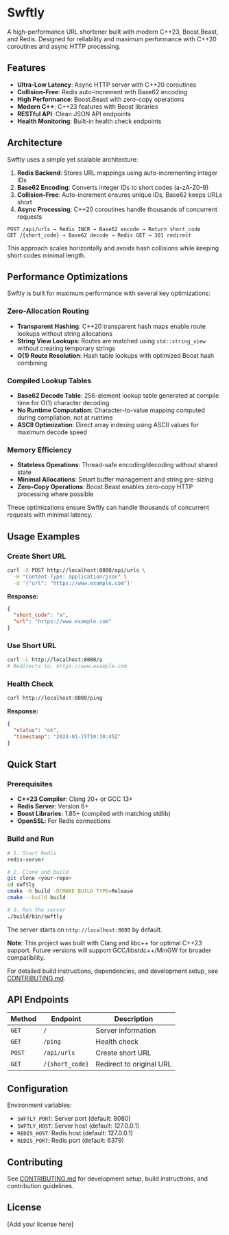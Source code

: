 # Swftly

A high-performance URL shortener built with modern C++23, Boost.Beast, and Redis. Designed for reliability and maximum performance with C++20 coroutines and async HTTP processing.

## Features

- **Ultra-Low Latency**: Async HTTP server with C++20 coroutines
- **Collision-Free**: Redis auto-increment with Base62 encoding  
- **High Performance**: Boost.Beast with zero-copy operations
- **Modern C++**: C++23 features with Boost libraries
- **RESTful API**: Clean JSON API endpoints
- **Health Monitoring**: Built-in health check endpoints

## Architecture

Swftly uses a simple yet scalable architecture:

1. **Redis Backend**: Stores URL mappings using auto-incrementing integer IDs
2. **Base62 Encoding**: Converts integer IDs to short codes (a-zA-Z0-9)
3. **Collision-Free**: Auto-increment ensures unique IDs, Base62 keeps URLs short
4. **Async Processing**: C++20 coroutines handle thousands of concurrent requests

```
POST /api/urls → Redis INCR → Base62 encode → Return short_code
GET /{short_code} → Base62 decode → Redis GET → 301 redirect
```

This approach scales horizontally and avoids hash collisions while keeping short codes minimal length.

## Performance Optimizations

Swftly is built for maximum performance with several key optimizations:

### Zero-Allocation Routing
- **Transparent Hashing**: C++20 transparent hash maps enable route lookups without string allocations
- **String View Lookups**: Routes are matched using `std::string_view` without creating temporary strings
- **O(1) Route Resolution**: Hash table lookups with optimized Boost hash combining

### Compiled Lookup Tables
- **Base62 Decode Table**: 256-element lookup table generated at compile time for O(1) character decoding
- **No Runtime Computation**: Character-to-value mapping computed during compilation, not at runtime
- **ASCII Optimization**: Direct array indexing using ASCII values for maximum decode speed

### Memory Efficiency
- **Stateless Operations**: Thread-safe encoding/decoding without shared state
- **Minimal Allocations**: Smart buffer management and string pre-sizing
- **Zero-Copy Operations**: Boost.Beast enables zero-copy HTTP processing where possible

These optimizations ensure Swftly can handle thousands of concurrent requests with minimal latency.

## Usage Examples

### Create Short URL
```bash
curl -X POST http://localhost:8080/api/urls \
  -H "Content-Type: application/json" \
  -d '{"url": "https://www.example.com"}'
```

**Response:**
```json
{
  "short_code": "a",
  "url": "https://www.example.com"
}
```

### Use Short URL
```bash
curl -L http://localhost:8080/a
# Redirects to: https://www.example.com
```

### Health Check
```bash
curl http://localhost:8080/ping
```

**Response:**
```json
{
  "status": "ok",
  "timestamp": "2024-01-15T10:30:45Z"
}
```

## Quick Start

### Prerequisites
- **C++23 Compiler**: Clang 20+ or GCC 13+
- **Redis Server**: Version 6+
- **Boost Libraries**: 1.85+ (compiled with matching stdlib)
- **OpenSSL**: For Redis connections

### Build and Run

```bash
# 1. Start Redis
redis-server

# 2. Clone and build
git clone <your-repo>
cd swftly
cmake -B build -DCMAKE_BUILD_TYPE=Release
cmake --build build

# 3. Run the server
./build/bin/swftly
```

The server starts on `http://localhost:8080` by default.

**Note**: This project was built with Clang and libc++ for optimal C++23 support. Future versions will support GCC/libstdc++/MinGW for broader compatibility.

For detailed build instructions, dependencies, and development setup, see [CONTRIBUTING.md](CONTRIBUTING.md).

## API Endpoints

| Method | Endpoint | Description |
|--------|----------|-------------|
| `GET` | `/` | Server information |
| `GET` | `/ping` | Health check |
| `POST` | `/api/urls` | Create short URL |
| `GET` | `/{short_code}` | Redirect to original URL |

## Configuration

Environment variables:
- `SWFTLY_PORT`: Server port (default: 8080)
- `SWFTLY_HOST`: Server host (default: 127.0.0.1)
- `REDIS_HOST`: Redis host (default: 127.0.0.1)
- `REDIS_PORT`: Redis port (default: 6379)

## Contributing

See [CONTRIBUTING.md](CONTRIBUTING.md) for development setup, build instructions, and contribution guidelines.

## License

[Add your license here]
